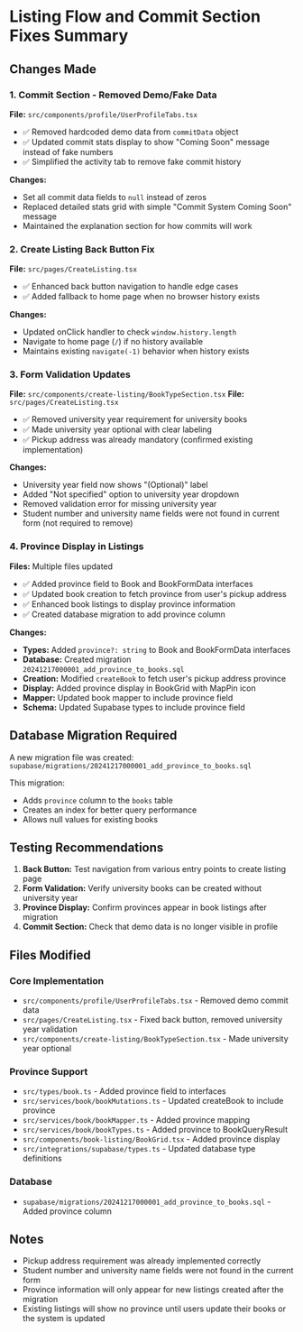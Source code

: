 # Listing Flow and Commit Section Fixes Summary

## Changes Made

### 1. Commit Section - Removed Demo/Fake Data

**File:** `src/components/profile/UserProfileTabs.tsx`

- ✅ Removed hardcoded demo data from `commitData` object
- ✅ Updated commit stats display to show "Coming Soon" message instead of fake numbers
- ✅ Simplified the activity tab to remove fake commit history

**Changes:**

- Set all commit data fields to `null` instead of zeros
- Replaced detailed stats grid with simple "Commit System Coming Soon" message
- Maintained the explanation section for how commits will work

### 2. Create Listing Back Button Fix

**File:** `src/pages/CreateListing.tsx`

- ✅ Enhanced back button navigation to handle edge cases
- ✅ Added fallback to home page when no browser history exists

**Changes:**

- Updated onClick handler to check `window.history.length`
- Navigate to home page (`/`) if no history available
- Maintains existing `navigate(-1)` behavior when history exists

### 3. Form Validation Updates

**File:** `src/components/create-listing/BookTypeSection.tsx`
**File:** `src/pages/CreateListing.tsx`

- ✅ Removed university year requirement for university books
- ✅ Made university year optional with clear labeling
- ✅ Pickup address was already mandatory (confirmed existing implementation)

**Changes:**

- University year field now shows "(Optional)" label
- Added "Not specified" option to university year dropdown
- Removed validation error for missing university year
- Student number and university name fields were not found in current form (not required to remove)

### 4. Province Display in Listings

**Files:** Multiple files updated

- ✅ Added province field to Book and BookFormData interfaces
- ✅ Updated book creation to fetch province from user's pickup address
- ✅ Enhanced book listings to display province information
- ✅ Created database migration to add province column

**Changes:**

- **Types:** Added `province?: string` to Book and BookFormData interfaces
- **Database:** Created migration `20241217000001_add_province_to_books.sql`
- **Creation:** Modified `createBook` to fetch user's pickup address province
- **Display:** Added province display in BookGrid with MapPin icon
- **Mapper:** Updated book mapper to include province field
- **Schema:** Updated Supabase types to include province field

## Database Migration Required

A new migration file was created: `supabase/migrations/20241217000001_add_province_to_books.sql`

This migration:

- Adds `province` column to the `books` table
- Creates an index for better query performance
- Allows null values for existing books

## Testing Recommendations

1. **Back Button:** Test navigation from various entry points to create listing page
2. **Form Validation:** Verify university books can be created without university year
3. **Province Display:** Confirm provinces appear in book listings after migration
4. **Commit Section:** Check that demo data is no longer visible in profile

## Files Modified

### Core Implementation

- `src/components/profile/UserProfileTabs.tsx` - Removed demo commit data
- `src/pages/CreateListing.tsx` - Fixed back button, removed university year validation
- `src/components/create-listing/BookTypeSection.tsx` - Made university year optional

### Province Support

- `src/types/book.ts` - Added province field to interfaces
- `src/services/book/bookMutations.ts` - Updated createBook to include province
- `src/services/book/bookMapper.ts` - Added province mapping
- `src/services/book/bookTypes.ts` - Added province to BookQueryResult
- `src/components/book-listing/BookGrid.tsx` - Added province display
- `src/integrations/supabase/types.ts` - Updated database type definitions

### Database

- `supabase/migrations/20241217000001_add_province_to_books.sql` - Added province column

## Notes

- Pickup address requirement was already implemented correctly
- Student number and university name fields were not found in the current form
- Province information will only appear for new listings created after the migration
- Existing listings will show no province until users update their books or the system is updated
